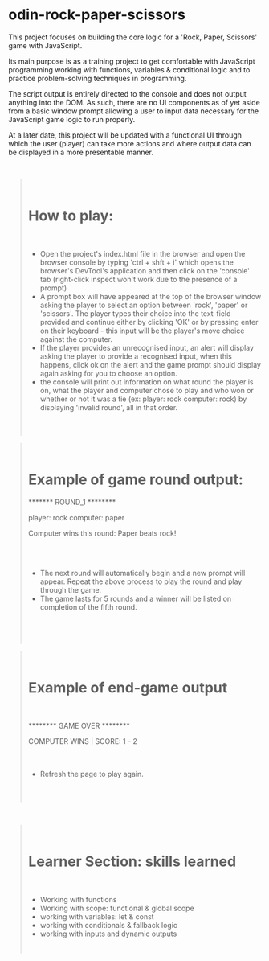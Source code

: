 # odin-rock-paper-scissors

This project focuses on building the core logic for a 'Rock, Paper, Scissors' game with JavaScript.

Its main purpose is as a training project to get comfortable with JavaScript programming working with functions, variables & conditional logic and to practice problem-solving techniques in programming.

The script output is entirely directed to the console and does not output anything into the DOM. As such, there are no UI components as of yet aside from a basic window prompt allowing a user to input data necessary for the JavaScript game logic to run properly.

At a later date, this project will be updated with a functional UI through which the user (player) can take more actions and where output data can be displayed in a more presentable manner.

<br>

><br>
>
># How to play:
><br>
> 
> - Open the project's index.html file in the browser and open the browser console by typing 'ctrl + shft + i'  which opens the browser's DevTool's application and then click on the 'console' tab (right-click inspect won't work due to the presence of a prompt)
> - A prompt box will have appeared at the top of the browser window asking the player to select an option between 'rock', 'paper' or 'scissors'. The player types their choice into the text-field provided and continue either by clicking 'OK' or by pressing enter on their keyboard -  this input will be the player's move choice against the computer.
> - If the player provides an unrecognised input, an alert will display asking the player to provide a recognised input, when this happens, click ok on the alert and the game prompt should display again asking for you to choose an option.
> - the console will print out information on what round the player is on, what the player and computer chose to play and who won or whether or not it was a tie (ex: player: rock computer: rock) by displaying 'invalid round', all in that order.
>   <br>
>   <br>
> <br>


> <br>
>
> # Example of game round output: 
>
>******* ROUND_1 ********
>
>player: rock computer: paper 
><br>
>
>Computer wins this round: Paper beats rock!
> <br>
> 
> 
>
><br>
><br>
>
>
> - The next round will automatically begin and a new prompt will appear. Repeat the above process to play the round and play through the game.
> - The game lasts for 5 rounds and a winner will be listed on completion of the fifth round.
><br>
><br>
><br>


><br>
>
>  # Example of end-game output
><br>
>
>
>******** GAME OVER ********
>
>COMPUTER WINS | SCORE: 1 - 2
><br>
><br>
><br>
>
> - Refresh the page to play again.
> <br>
> <br>

<br>

><br>
>
> # Learner Section: skills learned
><br>
>
> - Working with functions
> - Working with scope: functional & global scope
> - working with variables: let & const
> - working with conditionals & fallback logic
> - working with inputs and dynamic outputs
>
><br>
>


